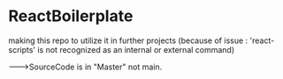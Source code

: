 # ReactBoilerplate
making this repo to utilize it in further projects (because of issue : 'react-scripts' is not recognized as an internal or external command)

--->SourceCode is in "Master" not main.

